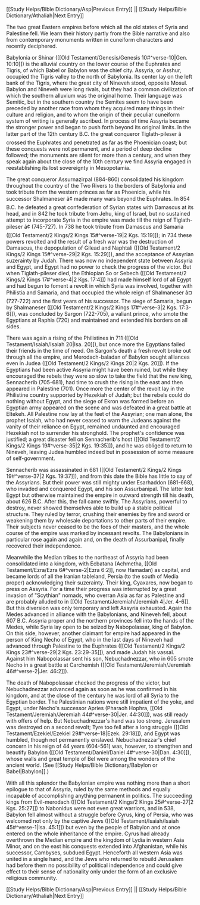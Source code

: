 [[Study Helps/Bible Dictionary/Asp|Previous Entry]]  ||  [[Study Helps/Bible Dictionary/Athaliah|Next Entry]]

 The two great Eastern empires before which all the old states of Syria and Palestine fell. We learn their history partly from the Bible narrative and also from contemporary monuments written in cuneiform characters and recently deciphered.

 Babylonia or Shinar ([[Old Testament/Genesis/Genesis 10#^verse-10|Gen. 10:10]]) is the alluvial country on the lower course of the Euphrates and Tigris, of which Babel or Babylon was the chief city. Assyria, or Asshur, occupied the Tigris valley to the north of Babylonia. Its center lay on the left bank of the Tigris, where the great city of Nineveh stood, opposite Mosul. Babylon and Nineveh were long rivals, but they had a common civilization of which the southern alluvium was the original home. Their language was Semitic, but in the southern country the Semites seem to have been preceded by another race from whom they acquired many things in their culture and religion, and to whom the origin of their peculiar cuneiform system of writing is generally ascribed. In process of time Assyria became the stronger power and began to push forth beyond its original limits. In the latter part of the 12th century B.C. the great conqueror Tiglath-pileser â  crossed the Euphrates and penetrated as far as the Phoenician coast; but these conquests were not permanent, and a period of deep decline followed; the monuments are silent for more than a century, and when they speak again about the close of the 10th century we find Assyria engaged in reestablishing its lost sovereignty in Mesopotamia.

 The great conqueror Assurnazirpal (884-860) consolidated his kingdom throughout the country of the Two Rivers to the borders of Babylonia and took tribute from the western princes as far as Phoenicia, while his successor Shalmaneser â¢ made many wars beyond the Euphrates. In 854 B.C. he defeated a great confederation of Syrian states with Damascus at its head, and in 842 he took tribute from Jehu, king of Israel, but no sustained attempt to incorporate Syria in the empire was made till the reign of Tiglath-pileser â¢ (745-727). In 738 he took tribute from Damascus and Samaria ([[Old Testament/2 Kings/2 Kings 15#^verse-19|2 Kgs. 15:19]]); in 734 these powers revolted and the result of a fresh war was the destruction of Damascus, the depopulation of Gilead and Naphtali ([[Old Testament/2 Kings/2 Kings 15#^verse-29|2 Kgs. 15:29]]), and the acceptance of Assyrian suzerainty by Judah. There was now no independent state between Assyria and Egypt, and Egypt had no power to check the progress of the victor. But when Tiglath-pileser died, the Ethiopian So or Sebech ([[Old Testament/2 Kings/2 Kings 17#^verse-4|2 Kgs. 17:4]]) had made himself lord of all Egypt and had begun to foment a revolt in which Syria was involved, together with Philistia and Samaria, and that occupied the whole reign of Shalmaneser â¤ (727-722) and the first years of his successor. The siege of Samaria, begun by Shalmaneser ([[Old Testament/2 Kings/2 Kings 17#^verse-3|2 Kgs. 17:3-6]]), was concluded by Sargon (722-705), a valiant prince, who smote the Egyptians at Raphia (720) and maintained and extended his borders on all sides.

 There was again a rising of the Philistines in 711 ([[Old Testament/Isaiah/Isaiah 20|Isa. 20]]), but once more the Egyptians failed their friends in the time of need. On Sargon's death a fresh revolt broke out through all the empire, and Merodach-baladan of Babylon sought alliances even in Judea ([[Old Testament/2 Kings/2 Kings 20|2 Kgs. 20]]). If the Egyptians had been active Assyria might have been ruined, but while they encouraged the rebels they were so slow to take the field that the new king, Sennacherib (705-681), had time to crush the rising in the east and then appeared in Palestine (701). Once more the center of the revolt lay in the Philistine country supported by Hezekiah of Judah; but the rebels could do nothing without Egypt, and the siege of Ekron was formed before an Egyptian army appeared on the scene and was defeated in a great battle at Eltekeh. All Palestine now lay at the feet of the Assyrian; one man alone, the prophet Isaiah, who had never ceased to warn the Judeans against the vanity of their reliance on Egypt, remained undaunted and encouraged Hezekiah not to surrender his stronghold. The prophet's confidence was justified; a great disaster fell on Sennacherib's host ([[Old Testament/2 Kings/2 Kings 19#^verse-35|2 Kgs. 19:35]]), and he was obliged to return to Nineveh, leaving Judea humbled indeed but in possession of some measure of self-government.

 Sennacherib was assassinated in 681 ([[Old Testament/2 Kings/2 Kings 19#^verse-37|2 Kgs. 19:37]]), and from this date the Bible has little to say of the Assyrians. But their power was still mighty under Esarhaddon (681-668), who invaded and conquered Egypt, and his son Assurbanipal. The latter lost Egypt but otherwise maintained the empire in outward strength till his death, about 626 B.C. After this, the fall came swiftly. The Assyrians, powerful to destroy, never showed themselves able to build up a stable political structure. They ruled by terror, crushing their enemies by fire and sword or weakening them by wholesale deportations to other parts of their empire. Their subjects never ceased to be the foes of their masters, and the whole course of the empire was marked by incessant revolts. The Babylonians in particular rose again and again and, on the death of Assurbanipal, finally recovered their independence.

 Meanwhile the Median tribes to the northeast of Assyria had been consolidated into a kingdom, with Ecbatana (Achmetha, [[Old Testament/Ezra/Ezra 6#^verse-2|Ezra 6:2]], now Hamadan) as capital, and became lords of all the Iranian tableland, Persia (to the south of Media proper) acknowledging their suzerainty. Their king, Cyaxares, now began to press on Assyria. For a time their progress was interrupted by a great invasion of "Scythian" nomads, who overran Asia as far as Palestine and are probably alluded to in [[Old Testament/Jeremiah/Jeremiah 4|Jer. 4-6]]. But this diversion was only temporary and left Assyria exhausted. Again the Medes advanced in alliance with the Babylonians, and Nineveh fell, about 607 B.C. Assyria proper and the northern provinces fell into the hands of the Medes, while Syria lay open to be seized by Nabopolassar, king of Babylon. On this side, however, another claimant for empire had appeared in the person of King Necho of Egypt, who in the last days of Nineveh had advanced through Palestine to the Euphrates ([[Old Testament/2 Kings/2 Kings 23#^verse-29|2 Kgs. 23:29-35]]), and made Judah his vassal. Against him Nabopolassar sent his son, Nebuchadnezzar, who in 605 smote Necho in a great battle at Carchemish ([[Old Testament/Jeremiah/Jeremiah 46#^verse-2|Jer. 46:2]]).

 The death of Nabopolassar checked the progress of the victor, but Nebuchadnezzar advanced again as soon as he was confirmed in his kingdom, and at the close of the century he was lord of all Syria to the Egyptian border. The Palestinian nations were still impatient of the yoke, and Egypt, under Necho's successor Apries (Pharaoh Hophra, [[Old Testament/Jeremiah/Jeremiah 44#^verse-30|Jer. 44:30]]), was still ready with offers of help. But Nebuchadnezzar's hand was too strong. Jerusalem was destroyed on a second revolt; Tyre too fell after a long struggle ([[Old Testament/Ezekiel/Ezekiel 29#^verse-18|Ezek. 29:18]]), and Egypt was humbled, though not permanently enslaved. Nebuchadnezzar's chief concern in his reign of 44 years (604-561) was, however, to strengthen and beautify Babylon ([[Old Testament/Daniel/Daniel 4#^verse-30|Dan. 4:30]]), whose walls and great temple of Bel were among the wonders of the ancient world. (See [[Study Helps/Bible Dictionary/Babylon or Babel|Babylon]].)

 With all this splendor the Babylonian empire was nothing more than a short epilogue to that of Assyria, ruled by the same methods and equally incapable of accomplishing anything permanent in politics. The succeeding kings from Evil-merodach ([[Old Testament/2 Kings/2 Kings 25#^verse-27|2 Kgs. 25:27]]) to Nabonidus were not even great warriors, and in 538, Babylon fell almost without a struggle before Cyrus, king of Persia, who was welcomed not only by the captive Jews ([[Old Testament/Isaiah/Isaiah 45#^verse-1|Isa. 45:1]]) but even by the people of Babylon and at once entered on the whole inheritance of the empire. Cyrus had already overthrown the Median empire and the kingdom of Lydia in western Asia Minor, and on the east his conquests extended into Afghanistan, while his successor, Cambyses, subdued Egypt. Henceforth all western Asia was united in a single hand, and the Jews who returned to rebuild Jerusalem had before them no possibility of political independence and could give effect to their sense of nationality only under the form of an exclusive religious community.

[[Study Helps/Bible Dictionary/Asp|Previous Entry]]  ||  [[Study Helps/Bible Dictionary/Athaliah|Next Entry]]
